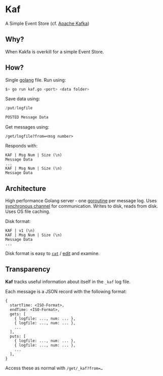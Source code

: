 # Kaf

A Simple Event Store (cf. [Apache Kafka](https://kafka.apache.org))

## Why?

When Kakfa is overkill for a simple Event Store.

## How?

Single [golang](https://golang.org) file. Run using:

```sh
$> go run kaf.go <port> <data folder>
```

Save data using:

```h
/put/logfile

POSTED Message Data
```

Get messages using:

```
/get/logfile?from=<msg number>
```

Responds with:

```
KAF | Msg Num | Size (\n)
Message Data
...
KAF | Msg Num | Size (\n)
Message Data
```

## Architecture

High performance Golang server - one [goroutine](https://tour.golang.org/concurrency/1) per message log. Uses [synchronous channel](https://tour.golang.org/concurrency/2) for communication. Writes to disk, reads from disk. Uses OS file caching.

Disk format:

```
KAF | v1 (\n)
KAF | Msg Num | Size (\n)
Message Data
...
```

Disk format is easy to [`cat`](https://en.wikipedia.org/wiki/Cat_(Unix)) / [edit](https://www.vim.org) and examine.

## Transparency

**Kaf** tracks useful information about itself in the `_kaf` log file.

Each message is a JSON record with the following format:

```
{
  startTime: <ISO-Format>,
  endTime: <ISO-Format>,
  gets: [
    { logfile: ..., num: ... },
    { logfile: ..., num: ... },
    ...
  ],
  puts: [
    { logfile: ..., num: ... },
    { logfile: ..., num: ... },
    ...
  ],
}
```

Access these as normal with `/get/_kaf?from=…` 


